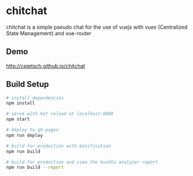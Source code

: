 # chitchat

chitchat is a simple pseudo chat for the use of vuejs with vuex (Centralized State Management) and vue-router

## Demo

http://cpietsch.github.io/chitchat

## Build Setup

``` bash
# install dependencies
npm install

# serve with hot reload at localhost:8080
npm start

# deploy to gh-pages
npm run deploy

# build for production with minification
npm run build

# build for production and view the bundle analyzer report
npm run build --report
```
